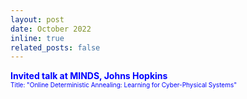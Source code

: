 ```yaml
---
layout: post
date: October 2022
inline: true
related_posts: false
---
```



<b> <font color="blue"> Invited talk at MINDS, Johns Hopkins </font></b>
<br> <font size="1" color="blue">Title: "Online Deterministic Annealing: Learning for Cyber-Physical Systems"</font> 

